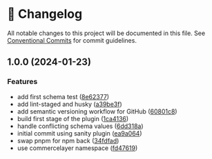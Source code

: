 <!-- markdownlint-disable --><!-- textlint-disable -->

# 📓 Changelog

All notable changes to this project will be documented in this file. See
[Conventional Commits](https://conventionalcommits.org) for commit guidelines.

## 1.0.0 (2024-01-23)

### Features

- add first schema test ([8e62377](https://github.com/commercelayer/sanity-commerce/commit/8e62377eec1166863fdf6c13dc767db06a6ac49d))
- add lint-staged and husky ([a39be3f](https://github.com/commercelayer/sanity-commerce/commit/a39be3fbc44be3cef632e365b08d46c971313325))
- add semantic versioning workflow for GitHub ([60801c8](https://github.com/commercelayer/sanity-commerce/commit/60801c84beb403973d066ec50b62ebcf81d9058c))
- build first stage of the plugin ([1ca4136](https://github.com/commercelayer/sanity-commerce/commit/1ca413612fa5deb694084ecdb4970d51de9feb9c))
- handle conflicting schema values ([6dd318a](https://github.com/commercelayer/sanity-commerce/commit/6dd318aa3af9198806bc3b8f53fccbb1efbee7e2))
- initial commit using sanity plugin ([ea9a064](https://github.com/commercelayer/sanity-commerce/commit/ea9a064fe8529ea7e534710e1ecd742e379326e4))
- swap pnpm for npm back ([34fdfad](https://github.com/commercelayer/sanity-commerce/commit/34fdfadf5a1fa8f2f25166618718801c99d8b7ae))
- use commercelayer namespace ([fd47619](https://github.com/commercelayer/sanity-commerce/commit/fd4761984ec4b38e2ca9822382102ad9481fc6a1))

